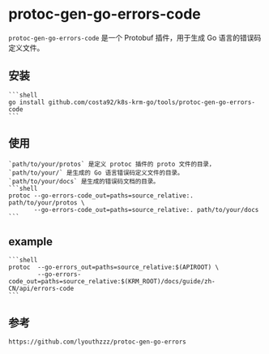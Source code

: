 # protoc-gen-go-errors-code

`protoc-gen-go-errors-code` 是一个 Protobuf 插件，用于生成 Go 语言的错误码定义文件。

## 安装

    ```shell
    go install github.com/costa92/k8s-krm-go/tools/protoc-gen-go-errors-code
    ```

## 使用
    `path/to/your/protos` 是定义 protoc 插件的 proto 文件的目录，`path/to/your/` 是生成的 Go 语言错误码定义文件的目录。
    `path/to/your/docs` 是生成的错误码文档的目录。
    ```shell
    protoc --go-errors-code_out=paths=source_relative:. path/to/your/protos \
           --go-errors-code_out=paths=source_relative:. path/to/your/docs
    ```
## example

    ```shell
    protoc 	--go-errors_out=paths=source_relative:$(APIROOT) \
            --go-errors-code_out=paths=source_relative:$(KRM_ROOT)/docs/guide/zh-CN/api/errors-code
    ```

## 参考
    https://github.com/lyouthzzz/protoc-gen-go-errors